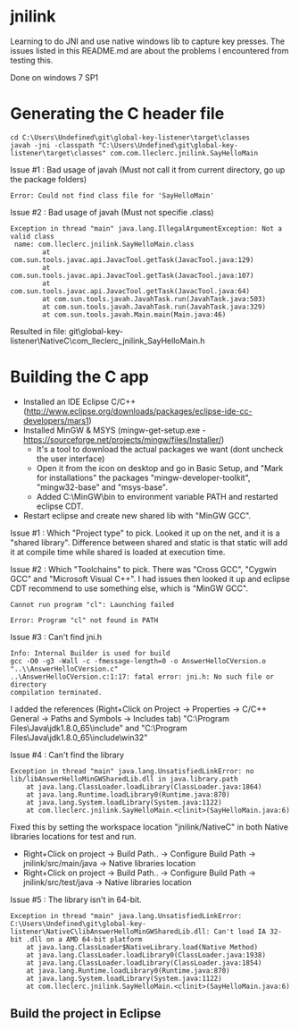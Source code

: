# jnilink
Learning to do JNI and use native windows lib to capture key presses. 
The issues listed in this README.md are about the problems I encountered from testing this.

Done on windows 7 SP1

# Generating the C header file

```
cd C:\Users\Undefined\git\global-key-listener\target\classes
javah -jni -classpath "C:\Users\Undefined\git\global-key-listener\target\classes" com.com.lleclerc.jnilink.SayHelloMain
```

Issue #1 : Bad usage of javah (Must not call it from current directory, go up the package folders)
```
Error: Could not find class file for 'SayHelloMain'
```

Issue #2 : Bad usage of javah (Must not specifie .class)
```
Exception in thread "main" java.lang.IllegalArgumentException: Not a valid class
 name: com.lleclerc.jnilink.SayHelloMain.class
        at com.sun.tools.javac.api.JavacTool.getTask(JavacTool.java:129)
        at com.sun.tools.javac.api.JavacTool.getTask(JavacTool.java:107)
        at com.sun.tools.javac.api.JavacTool.getTask(JavacTool.java:64)
        at com.sun.tools.javah.JavahTask.run(JavahTask.java:503)
        at com.sun.tools.javah.JavahTask.run(JavahTask.java:329)
        at com.sun.tools.javah.Main.main(Main.java:46)
```
Resulted in file: git\global-key-listener\NativeC\com\_lleclerc\_jnilink_SayHelloMain.h

# Building the C app

* Installed an IDE Eclipse C/C++ (http://www.eclipse.org/downloads/packages/eclipse-ide-cc-developers/mars1)
* Installed MinGW & MSYS (mingw-get-setup.exe - https://sourceforge.net/projects/mingw/files/Installer/) 
    * It's a tool to download the actual packages we want (dont uncheck the user interface)
    * Open it from the icon on desktop and go in Basic Setup, and "Mark for installations" the packages "mingw-developer-toolkit", "mingw32-base" and "msys-base".
    * Added C:\MinGW\bin to environment variable PATH and restarted eclipse CDT.
* Restart eclipse and create new shared lib with "MinGW GCC".

Issue #1 : Which "Project type" to pick.
Looked it up on the net, and it is a "shared library". Difference between shared and static is that static will add it at compile time while shared is loaded at execution time.

Issue #2 : Which "Toolchains" to pick.
There was "Cross GCC", "Cygwin GCC" and "Microsoft Visual C++". I had issues then looked it up and eclipse CDT recommend to use something else, which is "MinGW GCC".
```
Cannot run program "cl": Launching failed

Error: Program "cl" not found in PATH
```

Issue #3 : Can't find jni.h
```
Info: Internal Builder is used for build
gcc -O0 -g3 -Wall -c -fmessage-length=0 -o AnswerHelloCVersion.o "..\\AnswerHelloCVersion.c" 
..\AnswerHelloCVersion.c:1:17: fatal error: jni.h: No such file or directory
compilation terminated.
```
I added the references (Right+Click on Project -> Properties -> C/C++ General -> Paths and Symbols -> Includes tab)
"C:\Program Files\Java\jdk1.8.0\_65\include" and "C:\Program Files\Java\jdk1.8.0_65\include\win32"

Issue #4 : Can't find the library
```
Exception in thread "main" java.lang.UnsatisfiedLinkError: no lib/libAnswerHelloMinGWSharedLib.dll in java.library.path
	at java.lang.ClassLoader.loadLibrary(ClassLoader.java:1864)
	at java.lang.Runtime.loadLibrary0(Runtime.java:870)
	at java.lang.System.loadLibrary(System.java:1122)
	at com.lleclerc.jnilink.SayHelloMain.<clinit>(SayHelloMain.java:6)
```
Fixed this by setting the workspace location "jnilink/NativeC" in both Native libraries locations for test and run.
* Right+Click on project -> Build Path.. -> Configure Build Path -> jnilink/src/main/java -> Native libraries location
* Right+Click on project -> Build Path.. -> Configure Build Path -> jnilink/src/test/java -> Native libraries location

Issue #5 : The library isn't in 64-bit.
```
Exception in thread "main" java.lang.UnsatisfiedLinkError: C:\Users\Undefined\git\global-key-listener\NativeC\libAnswerHelloMinGWSharedLib.dll: Can't load IA 32-bit .dll on a AMD 64-bit platform
	at java.lang.ClassLoader$NativeLibrary.load(Native Method)
	at java.lang.ClassLoader.loadLibrary0(ClassLoader.java:1938)
	at java.lang.ClassLoader.loadLibrary(ClassLoader.java:1854)
	at java.lang.Runtime.loadLibrary0(Runtime.java:870)
	at java.lang.System.loadLibrary(System.java:1122)
	at com.lleclerc.jnilink.SayHelloMain.<clinit>(SayHelloMain.java:6)
```

## Build the project in Eclipse
## 